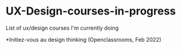 # UX-Design-courses-in-progress
List of ux/design courses I'm currently doing

*Initiez-vous au design thinking (Openclassrooms, Feb 2022)
